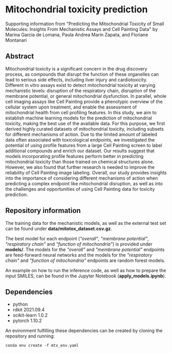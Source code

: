 # Mitochondrial toxicity prediction
Supporting information from "Predicting the Mitochondrial Toxicity of Small Molecules: Insights From Mechanistic Assays and Cell Painting Data" by Marina Garcia de Lomana, Paula Andrea Marin Zapata, and Floriane Montanari

## Abstract
Mitochondrial toxicity is a significant concern in the drug discovery process, as compounds that disrupt the function of these organelles can lead to serious side effects, including liver injury and cardiotoxicity. Different in vitro assays exist to detect mitochondrial toxicity at varying mechanistic levels: disruption of the respiratory chain, disruption of the membrane potential, or general mitochondrial dysfunction. In parallel, whole cell imaging assays like Cell Painting provide a phenotypic overview of the cellular system upon treatment, and enable the assessment of mitochondrial health from cell profiling features. In this study, we aim to establish machine learning models for the prediction of mitochondrial toxicity, making the best use of the available data.
For this purpose, we first derived highly curated datasets of mitochondrial toxicity, including subsets for different mechanisms of action. Due to the limited amount of labeled data often associated with toxicological endpoints, we investigated the potential of using profile features from a large Cell Painting screen to label additional compounds and enrich our dataset. Our results suggest that models incorporating profile features perform better in predicting mitochondrial toxicity than those trained on chemical structures alone. However, we also found that further research is needed to improve the reliability of Cell Painting image labeling. Overall, our study provides insights into the importance of considering different mechanisms of action when predicting a complex endpoint like mitochondrial disruption, as well as into the challenges and opportunities of using Cell Painting data for toxicity prediction.


## Repository information
The training data for the mechanistic models, as well as the external test set can be found under <b>data/mitotox_dataset.csv.gz</b>. 

The best model for each endpoint (<i>"overall"</i>, <i>"membrane potential"</i>, <i>"respiratory chain"</i> and <i>"function of mitochondria"</i>) is provided under <b>models/</b>. The models for the <i>"overall"</i> and <i>"membrane potential"</i> endpoints are feed-forward neural networks and the models for the <i>"respiratory chain"</i> and <i>"function of mitochondria"</i> endpoints are random forest models. 

An example on how to run the inference code, as well as how to prepare the input SMILES, can be found in the Jupyter Notebook (<b>apply_models.ipynb</b>).


## Dependencies
- python 
- rdkit 2021.09.4
- scikit-learn 1.0.2
- pytorch 1.10.2

An evironment fulfilling these dependencies can be created by cloning the repository and running:

<code>conda env create -f mtx_env.yaml</code>


